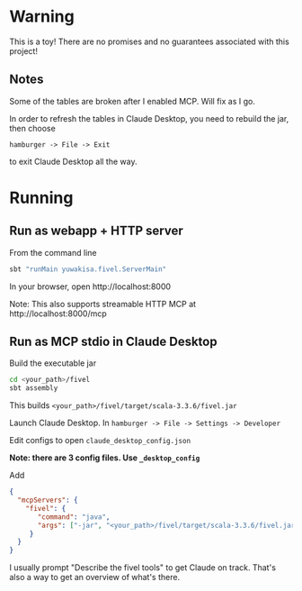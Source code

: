 # Warning

This is a toy! There are no promises and no guarantees associated with this project!

## Notes

Some of the tables are broken after I enabled MCP. Will fix as I go.

In order to refresh the tables in Claude Desktop, you need to rebuild the jar, then choose

`hamburger -> File -> Exit`

to exit Claude Desktop all the way.

# Running

## Run as webapp + HTTP server

From the command line
```sh
sbt "runMain yuwakisa.fivel.ServerMain"
```

In your browser, open
    http://localhost:8000

Note: This also supports streamable HTTP MCP at http://localhost:8000/mcp

## Run as MCP stdio in Claude Desktop

Build the executable jar

```sh
cd <your_path>/fivel
sbt assembly
```

This builds `<your_path>/fivel/target/scala-3.3.6/fivel.jar`

Launch Claude Desktop. In `hamburger -> File -> Settings -> Developer`

Edit configs to open `claude_desktop_config.json`

**Note: there are 3 config files. Use `_desktop_config`**

Add

```json
{
  "mcpServers": {
    "fivel": {
       "command": "java",
       "args": ["-jar", "<your_path>/fivel/target/scala-3.3.6/fivel.jar"]
     }
  }
}
```

I usually prompt "Describe the fivel tools" to get Claude on track. That's also a way to get an overview of what's there.
